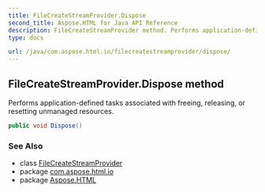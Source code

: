 ```yaml
---
title: FileCreateStreamProvider.Dispose
second_title: Aspose.HTML for Java API Reference
description: FileCreateStreamProvider method. Performs application-defined tasks associated with freeing releasing or resetting unmanaged resources
type: docs

url: /java/com.aspose.html.io/filecreatestreamprovider/dispose/
---
```

## FileCreateStreamProvider.Dispose method

Performs application-defined tasks associated with freeing, releasing, or resetting unmanaged resources.

```java
public void Dispose()
```

### See Also

* class [FileCreateStreamProvider](../)
* package [com.aspose.html.io](../../../com.aspose.html.io/)
* package [Aspose.HTML](../../../)

